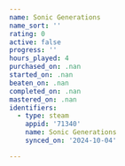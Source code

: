 ```yaml
---
name: Sonic Generations
name_sort: ''
rating: 0
active: false
progress: ''
hours_played: 4
purchased_on: .nan
started_on: .nan
beaten_on: .nan
completed_on: .nan
mastered_on: .nan
identifiers:
  - type: steam
    appid: '71340'
    name: Sonic Generations
    synced_on: '2024-10-04'

---
```

